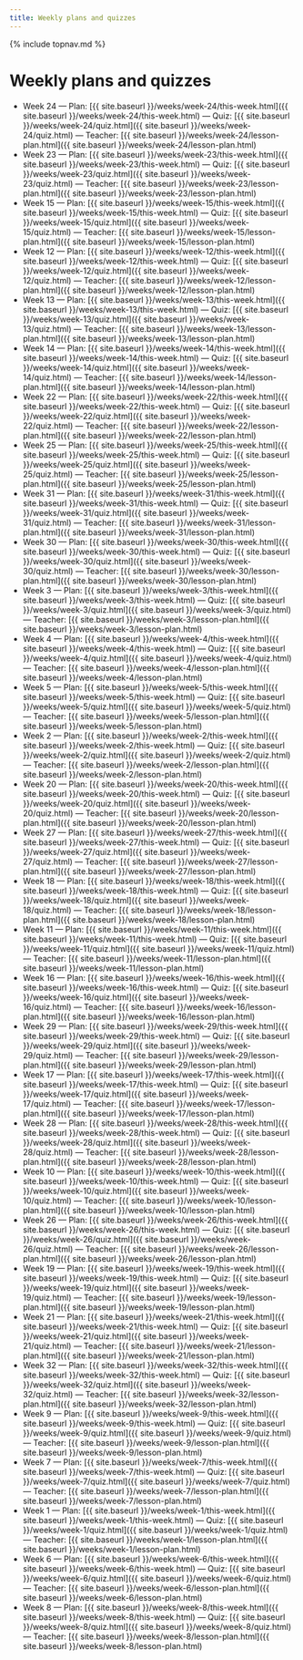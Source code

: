 ```yaml
---
title: Weekly plans and quizzes
---
```

{% include topnav.md %}

# Weekly plans and quizzes

- Week 24 — Plan: [{{ site.baseurl }}/weeks/week-24/this-week.html]({{ site.baseurl }}/weeks/week-24/this-week.html) — Quiz: [{{ site.baseurl }}/weeks/week-24/quiz.html]({{ site.baseurl }}/weeks/week-24/quiz.html) — Teacher: [{{ site.baseurl }}/weeks/week-24/lesson-plan.html]({{ site.baseurl }}/weeks/week-24/lesson-plan.html)
- Week 23 — Plan: [{{ site.baseurl }}/weeks/week-23/this-week.html]({{ site.baseurl }}/weeks/week-23/this-week.html) — Quiz: [{{ site.baseurl }}/weeks/week-23/quiz.html]({{ site.baseurl }}/weeks/week-23/quiz.html) — Teacher: [{{ site.baseurl }}/weeks/week-23/lesson-plan.html]({{ site.baseurl }}/weeks/week-23/lesson-plan.html)
- Week 15 — Plan: [{{ site.baseurl }}/weeks/week-15/this-week.html]({{ site.baseurl }}/weeks/week-15/this-week.html) — Quiz: [{{ site.baseurl }}/weeks/week-15/quiz.html]({{ site.baseurl }}/weeks/week-15/quiz.html) — Teacher: [{{ site.baseurl }}/weeks/week-15/lesson-plan.html]({{ site.baseurl }}/weeks/week-15/lesson-plan.html)
- Week 12 — Plan: [{{ site.baseurl }}/weeks/week-12/this-week.html]({{ site.baseurl }}/weeks/week-12/this-week.html) — Quiz: [{{ site.baseurl }}/weeks/week-12/quiz.html]({{ site.baseurl }}/weeks/week-12/quiz.html) — Teacher: [{{ site.baseurl }}/weeks/week-12/lesson-plan.html]({{ site.baseurl }}/weeks/week-12/lesson-plan.html)
- Week 13 — Plan: [{{ site.baseurl }}/weeks/week-13/this-week.html]({{ site.baseurl }}/weeks/week-13/this-week.html) — Quiz: [{{ site.baseurl }}/weeks/week-13/quiz.html]({{ site.baseurl }}/weeks/week-13/quiz.html) — Teacher: [{{ site.baseurl }}/weeks/week-13/lesson-plan.html]({{ site.baseurl }}/weeks/week-13/lesson-plan.html)
- Week 14 — Plan: [{{ site.baseurl }}/weeks/week-14/this-week.html]({{ site.baseurl }}/weeks/week-14/this-week.html) — Quiz: [{{ site.baseurl }}/weeks/week-14/quiz.html]({{ site.baseurl }}/weeks/week-14/quiz.html) — Teacher: [{{ site.baseurl }}/weeks/week-14/lesson-plan.html]({{ site.baseurl }}/weeks/week-14/lesson-plan.html)
- Week 22 — Plan: [{{ site.baseurl }}/weeks/week-22/this-week.html]({{ site.baseurl }}/weeks/week-22/this-week.html) — Quiz: [{{ site.baseurl }}/weeks/week-22/quiz.html]({{ site.baseurl }}/weeks/week-22/quiz.html) — Teacher: [{{ site.baseurl }}/weeks/week-22/lesson-plan.html]({{ site.baseurl }}/weeks/week-22/lesson-plan.html)
- Week 25 — Plan: [{{ site.baseurl }}/weeks/week-25/this-week.html]({{ site.baseurl }}/weeks/week-25/this-week.html) — Quiz: [{{ site.baseurl }}/weeks/week-25/quiz.html]({{ site.baseurl }}/weeks/week-25/quiz.html) — Teacher: [{{ site.baseurl }}/weeks/week-25/lesson-plan.html]({{ site.baseurl }}/weeks/week-25/lesson-plan.html)
- Week 31 — Plan: [{{ site.baseurl }}/weeks/week-31/this-week.html]({{ site.baseurl }}/weeks/week-31/this-week.html) — Quiz: [{{ site.baseurl }}/weeks/week-31/quiz.html]({{ site.baseurl }}/weeks/week-31/quiz.html) — Teacher: [{{ site.baseurl }}/weeks/week-31/lesson-plan.html]({{ site.baseurl }}/weeks/week-31/lesson-plan.html)
- Week 30 — Plan: [{{ site.baseurl }}/weeks/week-30/this-week.html]({{ site.baseurl }}/weeks/week-30/this-week.html) — Quiz: [{{ site.baseurl }}/weeks/week-30/quiz.html]({{ site.baseurl }}/weeks/week-30/quiz.html) — Teacher: [{{ site.baseurl }}/weeks/week-30/lesson-plan.html]({{ site.baseurl }}/weeks/week-30/lesson-plan.html)
- Week 3 — Plan: [{{ site.baseurl }}/weeks/week-3/this-week.html]({{ site.baseurl }}/weeks/week-3/this-week.html) — Quiz: [{{ site.baseurl }}/weeks/week-3/quiz.html]({{ site.baseurl }}/weeks/week-3/quiz.html) — Teacher: [{{ site.baseurl }}/weeks/week-3/lesson-plan.html]({{ site.baseurl }}/weeks/week-3/lesson-plan.html)
- Week 4 — Plan: [{{ site.baseurl }}/weeks/week-4/this-week.html]({{ site.baseurl }}/weeks/week-4/this-week.html) — Quiz: [{{ site.baseurl }}/weeks/week-4/quiz.html]({{ site.baseurl }}/weeks/week-4/quiz.html) — Teacher: [{{ site.baseurl }}/weeks/week-4/lesson-plan.html]({{ site.baseurl }}/weeks/week-4/lesson-plan.html)
- Week 5 — Plan: [{{ site.baseurl }}/weeks/week-5/this-week.html]({{ site.baseurl }}/weeks/week-5/this-week.html) — Quiz: [{{ site.baseurl }}/weeks/week-5/quiz.html]({{ site.baseurl }}/weeks/week-5/quiz.html) — Teacher: [{{ site.baseurl }}/weeks/week-5/lesson-plan.html]({{ site.baseurl }}/weeks/week-5/lesson-plan.html)
- Week 2 — Plan: [{{ site.baseurl }}/weeks/week-2/this-week.html]({{ site.baseurl }}/weeks/week-2/this-week.html) — Quiz: [{{ site.baseurl }}/weeks/week-2/quiz.html]({{ site.baseurl }}/weeks/week-2/quiz.html) — Teacher: [{{ site.baseurl }}/weeks/week-2/lesson-plan.html]({{ site.baseurl }}/weeks/week-2/lesson-plan.html)
- Week 20 — Plan: [{{ site.baseurl }}/weeks/week-20/this-week.html]({{ site.baseurl }}/weeks/week-20/this-week.html) — Quiz: [{{ site.baseurl }}/weeks/week-20/quiz.html]({{ site.baseurl }}/weeks/week-20/quiz.html) — Teacher: [{{ site.baseurl }}/weeks/week-20/lesson-plan.html]({{ site.baseurl }}/weeks/week-20/lesson-plan.html)
- Week 27 — Plan: [{{ site.baseurl }}/weeks/week-27/this-week.html]({{ site.baseurl }}/weeks/week-27/this-week.html) — Quiz: [{{ site.baseurl }}/weeks/week-27/quiz.html]({{ site.baseurl }}/weeks/week-27/quiz.html) — Teacher: [{{ site.baseurl }}/weeks/week-27/lesson-plan.html]({{ site.baseurl }}/weeks/week-27/lesson-plan.html)
- Week 18 — Plan: [{{ site.baseurl }}/weeks/week-18/this-week.html]({{ site.baseurl }}/weeks/week-18/this-week.html) — Quiz: [{{ site.baseurl }}/weeks/week-18/quiz.html]({{ site.baseurl }}/weeks/week-18/quiz.html) — Teacher: [{{ site.baseurl }}/weeks/week-18/lesson-plan.html]({{ site.baseurl }}/weeks/week-18/lesson-plan.html)
- Week 11 — Plan: [{{ site.baseurl }}/weeks/week-11/this-week.html]({{ site.baseurl }}/weeks/week-11/this-week.html) — Quiz: [{{ site.baseurl }}/weeks/week-11/quiz.html]({{ site.baseurl }}/weeks/week-11/quiz.html) — Teacher: [{{ site.baseurl }}/weeks/week-11/lesson-plan.html]({{ site.baseurl }}/weeks/week-11/lesson-plan.html)
- Week 16 — Plan: [{{ site.baseurl }}/weeks/week-16/this-week.html]({{ site.baseurl }}/weeks/week-16/this-week.html) — Quiz: [{{ site.baseurl }}/weeks/week-16/quiz.html]({{ site.baseurl }}/weeks/week-16/quiz.html) — Teacher: [{{ site.baseurl }}/weeks/week-16/lesson-plan.html]({{ site.baseurl }}/weeks/week-16/lesson-plan.html)
- Week 29 — Plan: [{{ site.baseurl }}/weeks/week-29/this-week.html]({{ site.baseurl }}/weeks/week-29/this-week.html) — Quiz: [{{ site.baseurl }}/weeks/week-29/quiz.html]({{ site.baseurl }}/weeks/week-29/quiz.html) — Teacher: [{{ site.baseurl }}/weeks/week-29/lesson-plan.html]({{ site.baseurl }}/weeks/week-29/lesson-plan.html)
- Week 17 — Plan: [{{ site.baseurl }}/weeks/week-17/this-week.html]({{ site.baseurl }}/weeks/week-17/this-week.html) — Quiz: [{{ site.baseurl }}/weeks/week-17/quiz.html]({{ site.baseurl }}/weeks/week-17/quiz.html) — Teacher: [{{ site.baseurl }}/weeks/week-17/lesson-plan.html]({{ site.baseurl }}/weeks/week-17/lesson-plan.html)
- Week 28 — Plan: [{{ site.baseurl }}/weeks/week-28/this-week.html]({{ site.baseurl }}/weeks/week-28/this-week.html) — Quiz: [{{ site.baseurl }}/weeks/week-28/quiz.html]({{ site.baseurl }}/weeks/week-28/quiz.html) — Teacher: [{{ site.baseurl }}/weeks/week-28/lesson-plan.html]({{ site.baseurl }}/weeks/week-28/lesson-plan.html)
- Week 10 — Plan: [{{ site.baseurl }}/weeks/week-10/this-week.html]({{ site.baseurl }}/weeks/week-10/this-week.html) — Quiz: [{{ site.baseurl }}/weeks/week-10/quiz.html]({{ site.baseurl }}/weeks/week-10/quiz.html) — Teacher: [{{ site.baseurl }}/weeks/week-10/lesson-plan.html]({{ site.baseurl }}/weeks/week-10/lesson-plan.html)
- Week 26 — Plan: [{{ site.baseurl }}/weeks/week-26/this-week.html]({{ site.baseurl }}/weeks/week-26/this-week.html) — Quiz: [{{ site.baseurl }}/weeks/week-26/quiz.html]({{ site.baseurl }}/weeks/week-26/quiz.html) — Teacher: [{{ site.baseurl }}/weeks/week-26/lesson-plan.html]({{ site.baseurl }}/weeks/week-26/lesson-plan.html)
- Week 19 — Plan: [{{ site.baseurl }}/weeks/week-19/this-week.html]({{ site.baseurl }}/weeks/week-19/this-week.html) — Quiz: [{{ site.baseurl }}/weeks/week-19/quiz.html]({{ site.baseurl }}/weeks/week-19/quiz.html) — Teacher: [{{ site.baseurl }}/weeks/week-19/lesson-plan.html]({{ site.baseurl }}/weeks/week-19/lesson-plan.html)
- Week 21 — Plan: [{{ site.baseurl }}/weeks/week-21/this-week.html]({{ site.baseurl }}/weeks/week-21/this-week.html) — Quiz: [{{ site.baseurl }}/weeks/week-21/quiz.html]({{ site.baseurl }}/weeks/week-21/quiz.html) — Teacher: [{{ site.baseurl }}/weeks/week-21/lesson-plan.html]({{ site.baseurl }}/weeks/week-21/lesson-plan.html)
- Week 32 — Plan: [{{ site.baseurl }}/weeks/week-32/this-week.html]({{ site.baseurl }}/weeks/week-32/this-week.html) — Quiz: [{{ site.baseurl }}/weeks/week-32/quiz.html]({{ site.baseurl }}/weeks/week-32/quiz.html) — Teacher: [{{ site.baseurl }}/weeks/week-32/lesson-plan.html]({{ site.baseurl }}/weeks/week-32/lesson-plan.html)
- Week 9 — Plan: [{{ site.baseurl }}/weeks/week-9/this-week.html]({{ site.baseurl }}/weeks/week-9/this-week.html) — Quiz: [{{ site.baseurl }}/weeks/week-9/quiz.html]({{ site.baseurl }}/weeks/week-9/quiz.html) — Teacher: [{{ site.baseurl }}/weeks/week-9/lesson-plan.html]({{ site.baseurl }}/weeks/week-9/lesson-plan.html)
- Week 7 — Plan: [{{ site.baseurl }}/weeks/week-7/this-week.html]({{ site.baseurl }}/weeks/week-7/this-week.html) — Quiz: [{{ site.baseurl }}/weeks/week-7/quiz.html]({{ site.baseurl }}/weeks/week-7/quiz.html) — Teacher: [{{ site.baseurl }}/weeks/week-7/lesson-plan.html]({{ site.baseurl }}/weeks/week-7/lesson-plan.html)
- Week 1 — Plan: [{{ site.baseurl }}/weeks/week-1/this-week.html]({{ site.baseurl }}/weeks/week-1/this-week.html) — Quiz: [{{ site.baseurl }}/weeks/week-1/quiz.html]({{ site.baseurl }}/weeks/week-1/quiz.html) — Teacher: [{{ site.baseurl }}/weeks/week-1/lesson-plan.html]({{ site.baseurl }}/weeks/week-1/lesson-plan.html)
- Week 6 — Plan: [{{ site.baseurl }}/weeks/week-6/this-week.html]({{ site.baseurl }}/weeks/week-6/this-week.html) — Quiz: [{{ site.baseurl }}/weeks/week-6/quiz.html]({{ site.baseurl }}/weeks/week-6/quiz.html) — Teacher: [{{ site.baseurl }}/weeks/week-6/lesson-plan.html]({{ site.baseurl }}/weeks/week-6/lesson-plan.html)
- Week 8 — Plan: [{{ site.baseurl }}/weeks/week-8/this-week.html]({{ site.baseurl }}/weeks/week-8/this-week.html) — Quiz: [{{ site.baseurl }}/weeks/week-8/quiz.html]({{ site.baseurl }}/weeks/week-8/quiz.html) — Teacher: [{{ site.baseurl }}/weeks/week-8/lesson-plan.html]({{ site.baseurl }}/weeks/week-8/lesson-plan.html)
